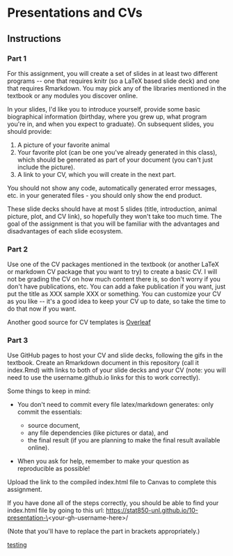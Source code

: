 # Presentations and CVs

## Instructions

### Part 1

For this assignment, you will create a set of slides in at least two different programs -- one that requires knitr (so a LaTeX based slide deck) and one that requires Rmarkdown. You may pick any of the libraries mentioned in the textbook or any modules you discover online. 

In your slides, I'd like you to introduce yourself, provide some basic biographical information (birthday, where you grew up, what program you're in, and when you expect to graduate). On subsequent slides, you should provide:

1. A picture of your favorite animal
2. Your favorite plot (can be one you've already generated in this class), which should be generated as part of your document (you can't just include the picture). 
3. A link to your CV, which you will create in the next part.

You should not show any code, automatically generated error messages, etc. in your generated files - you should only show the end product.

These slide decks should have at most 5 slides (title, introduction, animal picture, plot, and CV link), so hopefully they won't take too  much time. The goal of the assignment is that you will be familiar with the advantages and disadvantages of each slide ecosystem.

### Part 2

Use one of the CV packages mentioned in the textbook (or another LaTeX or markdown CV package that you want to try) to create a basic CV. I will not be grading the CV on how much content there is, so don't worry if you don't have publications, etc. You can add a fake publication if you want, just put the title as XXX sample XXX or something. 
You can customize your CV as you like -- it's a good idea to keep your CV up to date, so take the time to do that now if you want.

Another good source for CV templates is [Overleaf](https://www.overleaf.com/latex/templates/tagged/cv)

### Part 3

Use GitHub pages to host your CV and slide decks, following the gifs in the textbook. Create an Rmarkdown document in this repository (call it index.Rmd) with links to both of your slide decks and your CV (note: you will need to use the username.github.io links for this to work correctly). 

Some things to keep in mind:

- You don't need to commit every file latex/markdown generates: only commit the essentials: 
    - source document, 
    - any file dependencies (like pictures or data), and 
    - the final result (if you are planning to make the final result available online). 

- When you ask for help, remember to make your question as reproducible as possible!

Upload the link to the compiled index.html file to Canvas to complete this assignment.


If you have done all of the steps correctly, you should be able to find your index.html file by going to this url: 
https://stat850-unl.github.io/10-presentation-\<your-gh-username-here\>/
    
(Note that you'll have to replace the part in brackets appropriately.)

[testing](10_XaringanSlides_Jay_Jeffries.html)

